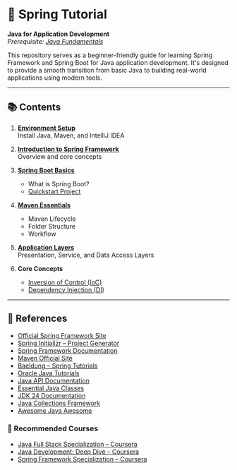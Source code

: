 # 🌱 Spring Tutorial

**Java for Application Development**  
*Prerequisite: [Java Fundamentals](https://dev.java/learn/)*

This repository serves as a beginner-friendly guide for learning Spring Framework and Spring Boot for Java application development. It's designed to provide a smooth transition from basic Java to building real-world applications using modern tools.

---

## 📚 Contents

1. **[Environment Setup]()**  
   Install Java, Maven, and IntelliJ IDEA

2. **[Introduction to Spring Framework]()**  
   Overview and core concepts

3. **[Spring Boot Basics]()**  
   - What is Spring Boot?  
   - [Quickstart Project](https://github.com/locchh/simple-web)

4. **[Maven Essentials]()**  
   - Maven Lifecycle  
   - Folder Structure  
   - Workflow

5. **[Application Layers](https://github.com/locchh/spring-tutorial/edit/main/docs/Layers.md)**  
   Presentation, Service, and Data Access Layers

6. **Core Concepts**  
   - [Inversion of Control (IoC)](https://github.com/locchh/spring-tutorial/blob/main/docs/IoC.md)  
   - [Dependency Injection (DI)](https://github.com/locchh/spring-tutorial/blob/main/docs/DI.md)

---

## 📌 References

- [Official Spring Framework Site](https://spring.io/)
- [Spring Initializr – Project Generator](https://start.spring.io/)
- [Spring Framework Documentation](https://docs.spring.io/spring-framework/reference/)
- [Maven Official Site](https://maven.apache.org/)
- [Baeldung – Spring Tutorials](https://www.baeldung.com/spring-tutorial)
- [Oracle Java Tutorials](https://docs.oracle.com/javase/tutorial/index.html)
- [Java API Documentation](https://docs.oracle.com/javase/8/docs/api/)
- [Essential Java Classes](https://docs.oracle.com/javase/tutorial/essential/index.html)
- [JDK 24 Documentation](https://docs.oracle.com/en/java/javase/24/)
- [Java Collections Framework](https://docs.oracle.com/javase/tutorial/collections/index.html)
- [Awesome Java Awesome](https://github.com/akullpp/awesome-java)

### 📖 Recommended Courses

- [Java Full Stack Specialization – Coursera](https://www.coursera.org/specializations/java-fullstack#courses)
- [Java Development: Deep Dive – Coursera](https://www.coursera.org/specializations/java-development-deep-divep-dive#courses)
- [Spring Framework Specialization – Coursera](https://www.coursera.org/specializations/spring-framework)
